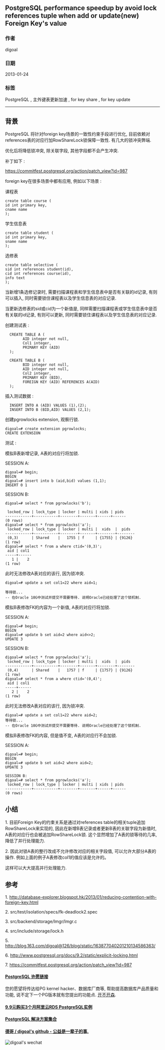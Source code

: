 ## PostgreSQL performance speedup by avoid lock references tuple when add or update(new) Foreign Key's value  
                                                                      
### 作者                                                                         
digoal                                                                 
                                                                  
### 日期                                                                                                                                     
2013-01-24                                                               
                                                                     
### 标签                                                                  
PostgreSQL , 主外键表更新加速 , for key share , for key update     
                                                                                                                                        
----                                                                                                                                  
                                                                                                                                           
## 背景                 
PostgreSQL 将针对foreign key场景的一致性约束手段进行优化, 目前依赖对references表的对应行加RowShareLock锁保障一致性. 有几大的锁冲突弊端.   
  
优化后将降低锁冲突, 除关联字段, 其他字段都不会产生冲突.  
  
补丁如下 :   
  
https://commitfest.postgresql.org/action/patch_view?id=987  
  
foreign key在很多场景中都有应用, 例如以下场景 :   
  
课程表  
  
```  
create table course (  
id int primary key,  
cname name  
);  
```  
  
学生信息表  
  
```  
create table student (  
id int primary key,  
sname name  
);  
```  
  
选修表  
  
```  
create table selective (  
sid int references student(id),  
cid int references course(id),  
info text  
);  
```  
  
当新增1条选修记录时, 需要扫描课程表和学生信息表中是否有关联的id记录, 有则可以插入, 同时需要锁住课程表以及学生信息表的对应记录.  
  
当更新选修表的sid或cid为一个新值是, 同样需要扫描课程表或学生信息表中是否有关联的id记录, 有则可以更新, 同时需要锁住课程表以及学生信息表的对应记录.  
  
创建测试表 :    
  
```  
  CREATE TABLE A (  
        AID integer not null,  
        Col1 integer,  
        PRIMARY KEY (AID)  
  );  
  
  CREATE TABLE B (  
        BID integer not null,  
        AID integer not null,  
        Col2 integer,  
        PRIMARY KEY (BID),  
        FOREIGN KEY (AID) REFERENCES A(AID)  
  );  
```  
  
插入测试数据 :   
  
```  
  INSERT INTO A (AID) VALUES (1),(2);  
  INSERT INTO B (BID,AID) VALUES (2,1);  
```  
  
创建pgrowlocks extension, 观察行锁.  
  
```  
digoal=# create extension pgrowlocks;  
CREATE EXTENSION  
```  
  
测试 :   
  
模拟B表新增记录,  A表的对应行将加锁.  
  
SESSION A:  
  
```  
digoal=# begin;  
BEGIN  
digoal=# insert into b (aid,bid) values (1,1);  
INSERT 0 1  
```  
  
SESSION B:  
  
```  
digoal=# select * from pgrowlocks('b');  
  
 locked_row | lock_type | locker | multi | xids | pids   
------------+-----------+--------+-------+------+------  
(0 rows)  
digoal=# select * from pgrowlocks('a');  
 locked_row | lock_type | locker | multi |  xids  |  pids    
------------+-----------+--------+-------+--------+--------  
 (0,3)      | Shared    |   1755 | f     | {1755} | {9126}  
(1 row)  
digoal=# select * from a where ctid='(0,3)';  
 aid | col1   
-----+------  
   1 |    2  
(1 row)  
```  
  
此时无法修改A表对应的该行, 因为锁冲突.  
  
```  
digoal=# update a set col1=22 where aid=1;  
  
等待锁...  
-- 在Oracle 10G中测试并提交不需要等待. 说明Oracle已经处理了这个锁机制.  
```  
    
模拟B表修改FK的内容为一个新值,  A表的对应行将加锁.  
  
SESSION A:  
  
```  
digoal=# begin;  
BEGIN  
digoal=# update b set aid=2 where aid<>2;  
UPDATE 3  
```  
  
SESSION B:  
  
```  
digoal=# select * from pgrowlocks('a');  
 locked_row | lock_type | locker | multi |  xids  |  pids    
------------+-----------+--------+-------+--------+--------  
 (0,4)      | Shared    |   1757 | f     | {1757} | {9126}  
(1 row)  
digoal=# select * from a where ctid='(0,4)';  
 aid | col1   
-----+------  
   2 |    2  
(1 row)  
```  
  
此时无法修改A表对应的该行, 因为锁冲突.  
  
```  
digoal=# update a set col1=22 where aid=2;  
等待锁...  
-- 在Oracle 10G中测试并提交不需要等待. 说明Oracle已经处理了这个锁机制.  
```  
  
模拟B表修改FK的内容, 但是值不变,  A表的对应行不会加锁.  
  
SESSION A:  
  
```  
digoal=# begin;  
BEGIN  
digoal=# update b set aid=2 where aid=2;  
UPDATE 3  
  
SESSION B:  
digoal=# select * from pgrowlocks('a');  
 locked_row | lock_type | locker | multi | xids | pids   
------------+-----------+--------+-------+------+------  
(0 rows)  
```  
  
## 小结  
1\. 目前Foreign Key的约束关系是通过对references table的相关tuple追加RowShareLock来实现的, 因此在新增B表记录或者更新B表的关联字段为新值时,  A表的对应行也会被追加RowShareLock锁. 这个显然增加了A表的锁等待的几率, 降低了并行处理能力.  
  
2\. 因此对锁A表的整行改成不允许修改对应的相关字段值, 可以允许大部分A表的操作. 例如上面的例子A表修改col1的值应该是允许的。  
  
这样可以大大提高并行处理能力.  
  
## 参考  
1\. http://database-explorer.blogspot.hk/2013/01/reducing-contention-with-foreign-key.html  
  
2\. src/test/isolation/specs/fk-deadlock2.spec  
  
3\. src/backend/storage/lmgr/lmgr.c  
  
4\. src/include/storage/lock.h  
  
5\. http://blog.163.com/digoal@126/blog/static/163877040201210134586363/  
  
6\. http://www.postgresql.org/docs/9.2/static/explicit-locking.html  
  
7\. https://commitfest.postgresql.org/action/patch_view?id=987  
  
  
  
  
  
  
  
  
  
  
  
  
  
  
  
  
  
  
  
  
  
  
  
  
  
  
  
  
  
  
  
  
  
  
  
  
  
  
  
  
  
  
  
  
  
  
  
  
  
  
  
  
  
  
  
  
  
  
  
  
  
  
  
#### [PostgreSQL 许愿链接](https://github.com/digoal/blog/issues/76 "269ac3d1c492e938c0191101c7238216")
您的愿望将传达给PG kernel hacker、数据库厂商等, 帮助提高数据库产品质量和功能, 说不定下一个PG版本就有您提出的功能点. [开不开森](https://github.com/digoal/blog/issues/76 "269ac3d1c492e938c0191101c7238216").  
  
  
#### [9.9元购买3个月阿里云RDS PostgreSQL实例](https://www.aliyun.com/database/postgresqlactivity "57258f76c37864c6e6d23383d05714ea")
  
  
#### [PostgreSQL 解决方案集合](https://yq.aliyun.com/topic/118 "40cff096e9ed7122c512b35d8561d9c8")
  
  
#### [德哥 / digoal's github - 公益是一辈子的事.](https://github.com/digoal/blog/blob/master/README.md "22709685feb7cab07d30f30387f0a9ae")
  
  
![digoal's wechat](../pic/digoal_weixin.jpg "f7ad92eeba24523fd47a6e1a0e691b59")
  
